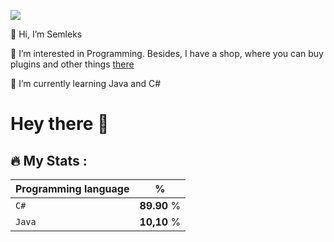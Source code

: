 [![](https://user-images.githubusercontent.com/74038190/225813708-98b745f2-7d22-48cf-9150-083f1b00d6c9.gif)](https://www.adamalston.com/)<!-- If you want the template for my gif, email me! -->

👋 Hi, I’m Semleks

👀 I’m interested in Programming. Besides, I have a shop, where you can buy plugins and other things [there](https://discord.gg/PkQaHVXxbF)

🌱 I’m currently learning Java and C#



# Hey there 👋

## 🔥 My Stats :

| Programming language | % |
| ---------------------|---|
| `C#` | **89.90** % |
| `Java` | **10,10** % |
